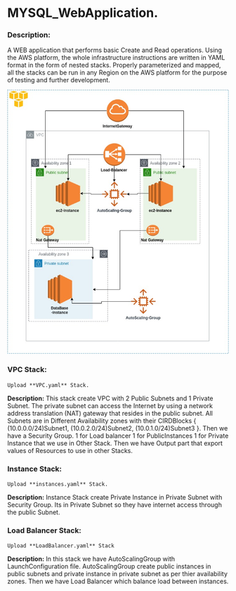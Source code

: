 # MYSQL_WebApplication.

### Description:
A WEB application that performs basic Create and Read operations. Using the AWS platform, the whole infrastructure instructions are written in YAML format in the form of nested stacks. Properly parameterized and mapped, all the stacks can be run in any Region on the AWS platform for the purpose of testing and further development.



<img src= "https://github.com/sikandarqaisar/CloudFormation-MYSQLWebApplication/blob/master/image.jpg" width="600" height="600">



### VPC Stack:
~~~
Upload **VPC.yaml** Stack.
~~~

**Description:**
This stack create VPC with 2 Public Subnets and 1 Private Subnet. The private subnet can access the Internet by using a network address translation (NAT) gateway that resides in the public subnet. All Subnets are in Different Availability zones with their CIRDBlocks { (10.0.0.0/24)Subnet1, (10.0.2.0/24)Subnet2, (10.0.1.0/24)Subnet3 }. Then we have a Security Group. 1 for Load balancer 1 for PublicInstances 1 for Private Instance that we use in Other Stack. Then we have Output part that export values of Resources to use in other Stacks.


### Instance Stack:
~~~
Upload **instances.yaml** Stack.
~~~

**Description:**
Instance Stack create Private Instance in Private Subnet with Security Group. Its in Private Subnet so they have internet access through the public Subnet.


### Load Balancer Stack:
~~~
Upload **LoadBalancer.yaml** Stack
~~~

**Description:**
In this stack we have AutoScalingGroup with LaunchConfiguration file. AutoScalingGroup create public instances in public subnets and private instance in private subnet as per thier availability zones. Then we have Load Balancer which balance load between instances.
